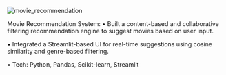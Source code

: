 ![movie_recommendation](https://github.com/user-attachments/assets/2b433fb9-f8bd-4076-a9a1-091909bb9f2a)


Movie Recommendation System:
• Built a content-based and collaborative filtering recommendation engine to suggest movies based on user input.

• Integrated a Streamlit-based UI for real-time suggestions using cosine similarity and genre-based filtering.

• Tech: Python, Pandas, Scikit-learn, Streamlit
